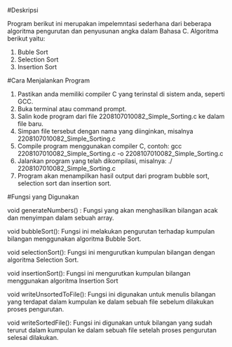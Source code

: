 #Deskripsi

Program berikut ini merupakan impelemntasi sederhana dari beberapa algoritma pengurutan dan penyusunan angka dalam Bahasa C. Algoritma berikut yaitu:
1.	Buble Sort
2.	Selection Sort
3.	Insertion Sort

#Cara Menjalankan Program
1.	Pastikan anda memiliki compiler C yang terinstal di sistem anda, seperti GCC.
2.	Buka terminal atau command prompt.
3.	Salin kode program dari file 2208107010082_Simple_Sorting.c ke dalam file baru.
4.	Simpan file tersebut dengan nama yang diinginkan, misalnya 2208107010082_Simple_Sorting.c
5.	Compile program menggunakan compiler C, contoh: gcc 2208107010082_Simple_Sorting.c -o 2208107010082_Simple_Sorting.c
6.	Jalankan program yang telah dikompilasi, misalnya: ./ 2208107010082_Simple_Sorting.c
7.	Program akan menampilkan hasil output dari program bubble sort, selection sort dan insertion sort.
   
#Fungsi yang Digunakan

void generateNumbers() : Fungsi yang akan menghasilkan bilangan acak dan menyimpan dalam sebuah array.

void bubbleSort(): Fungsi ini melakukan pengurutan terhadap kumpulan bilangan menggunakan algoritma Bubble Sort.

void selectionSort(): Fungsi ini mengurutkan kumpulan bilangan dengan algoritma Selection Sort.

void insertionSort(): Fungsi ini mengurutkan kumpulan bilangan menggunakan algoritma Insertion Sort

void writeUnsortedToFile(): Fungsi ini digunakan untuk menulis bilangan yang terdapat dalam kumpulan ke dalam sebuah file sebelum dilakukan proses pengurutan.

void writeSortedFile(): Fungsi ini digunakan untuk bilangan yang sudah terurut dalam kumpulan ke dalam sebuah file setelah proses pengurutan selesai dilakukan.


